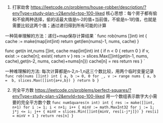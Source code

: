 1. 打家劫舍
https://leetcode.cn/problems/house-robber/description/?envType=study-plan-v2&envId=top-100-liked
核心思想：每个房子都有偷和不偷两种选择，偷的话最大值是n-2的值+当前值，不偷是n-1的值，也就是需要比较这两个值；通过递归得到所有可能的计算


一种简单理解的方法：递归+map保存计算结果
`
func rob(nums []int) int {
   cache := make(map[int]int)
   return get(len(nums)-1, nums, cache)
}


func get(n int,nums []int, cache map[int]int) int {
    if n < 0 {
        return 0
    }
    if v, exist := cache[n]; exist{
        return v
    }
    res := slices.Max([]int{get(n-1, nums, cache),get(n-2, nums, cache)+nums[n]})
    cache[n] = res
    return res
}
`

一种难理解的方法: 每次计算都是n-2,n-1,n这三个数比较，用两个临时变量记录
`
func rob(nums []int) int {
   a, b := 0, 0
   for _, v := range nums {
        a, b =  b, slices.Max([]int{a+v,b})
   }
    return b
}
`

2. 完全平方数
https://leetcode.cn/problems/perfect-squares/?envType=study-plan-v2&envId=top-100-liked
用一个数组表示数字大小需要的完全平方数个数
`
func numSquares(n int) int {
    res := make([]int, n+1)
    for i := 1; i < n+1; i++ {
        minV := math.MaxInt32
        for j := 1; j*j <= i; j++ {
            minV = slices.Min([]int{minV, res[i-j*j]})
        }
        res[i] = minV + 1
    }
    return res[n]
}
`